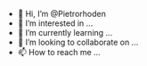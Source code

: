 - 👋 Hi, I’m @Pietrorhoden
- 👀 I’m interested in ...
- 🌱 I’m currently learning ...
- 💞️ I’m looking to collaborate on ...
- 📫 How to reach me ...

<!---
Pietrorhoden/Pietrorhoden is a ✨ special ✨ repository because its `README.md` (this file) appears on your GitHub profile.
You can click the Preview link to take a look at your changes.
--->
